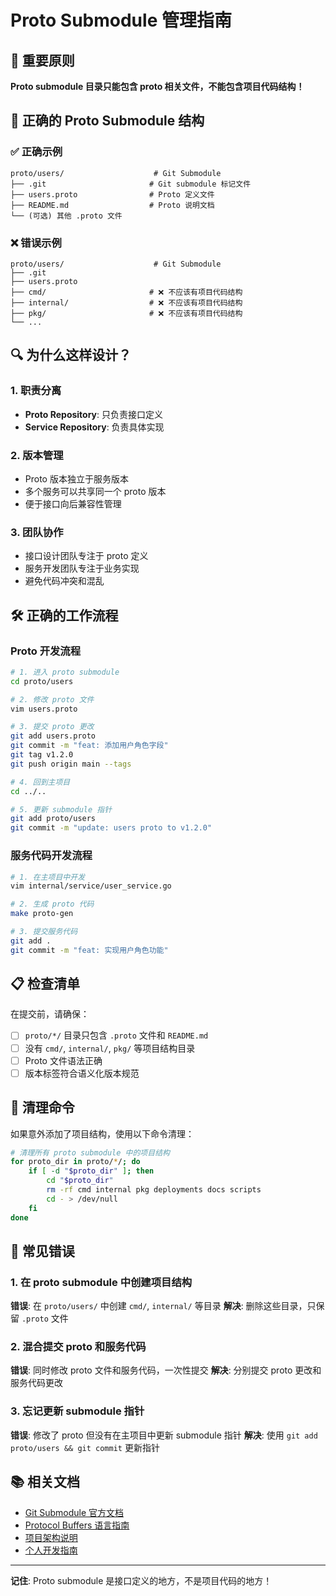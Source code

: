 # Proto Submodule 管理指南

## 🎯 重要原则

**Proto submodule 目录只能包含 proto 相关文件，不能包含项目代码结构！**

## 📁 正确的 Proto Submodule 结构

### ✅ 正确示例

```
proto/users/                    # Git Submodule
├── .git                       # Git submodule 标记文件
├── users.proto                # Proto 定义文件
├── README.md                  # Proto 说明文档
└── (可选) 其他 .proto 文件
```

### ❌ 错误示例

```
proto/users/                    # Git Submodule
├── .git
├── users.proto
├── cmd/                       # ❌ 不应该有项目代码结构
├── internal/                  # ❌ 不应该有项目代码结构
├── pkg/                       # ❌ 不应该有项目代码结构
└── ...
```

## 🔍 为什么这样设计？

### 1. **职责分离**
- **Proto Repository**: 只负责接口定义
- **Service Repository**: 负责具体实现

### 2. **版本管理**
- Proto 版本独立于服务版本
- 多个服务可以共享同一个 proto 版本
- 便于接口向后兼容性管理

### 3. **团队协作**
- 接口设计团队专注于 proto 定义
- 服务开发团队专注于业务实现
- 避免代码冲突和混乱

## 🛠️ 正确的工作流程

### Proto 开发流程

```bash
# 1. 进入 proto submodule
cd proto/users

# 2. 修改 proto 文件
vim users.proto

# 3. 提交 proto 更改
git add users.proto
git commit -m "feat: 添加用户角色字段"
git tag v1.2.0
git push origin main --tags

# 4. 回到主项目
cd ../..

# 5. 更新 submodule 指针
git add proto/users
git commit -m "update: users proto to v1.2.0"
```

### 服务代码开发流程

```bash
# 1. 在主项目中开发
vim internal/service/user_service.go

# 2. 生成 proto 代码
make proto-gen

# 3. 提交服务代码
git add .
git commit -m "feat: 实现用户角色功能"
```

## 📋 检查清单

在提交前，请确保：

- [ ] `proto/*/` 目录只包含 `.proto` 文件和 `README.md`
- [ ] 没有 `cmd/`, `internal/`, `pkg/` 等项目结构目录
- [ ] Proto 文件语法正确
- [ ] 版本标签符合语义化版本规范

## 🔧 清理命令

如果意外添加了项目结构，使用以下命令清理：

```bash
# 清理所有 proto submodule 中的项目结构
for proto_dir in proto/*/; do
    if [ -d "$proto_dir" ]; then
        cd "$proto_dir"
        rm -rf cmd internal pkg deployments docs scripts
        cd - > /dev/null
    fi
done
```

## 🚨 常见错误

### 1. 在 proto submodule 中创建项目结构
**错误**: 在 `proto/users/` 中创建 `cmd/`, `internal/` 等目录
**解决**: 删除这些目录，只保留 `.proto` 文件

### 2. 混合提交 proto 和服务代码
**错误**: 同时修改 proto 文件和服务代码，一次性提交
**解决**: 分别提交 proto 更改和服务代码更改

### 3. 忘记更新 submodule 指针
**错误**: 修改了 proto 但没有在主项目中更新 submodule 指针
**解决**: 使用 `git add proto/users && git commit` 更新指针

## 📚 相关文档

- [Git Submodule 官方文档](https://git-scm.com/book/en/v2/Git-Tools-Submodules)
- [Protocol Buffers 语言指南](https://developers.google.com/protocol-buffers/docs/proto3)
- [项目架构说明](PROJECT_STRUCTURE.md)
- [个人开发指南](PERSONAL_DEV_GUIDE.md)

---

**记住**: Proto submodule 是接口定义的地方，不是项目代码的地方！
